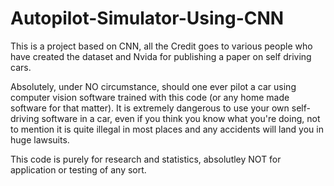 # Autopilot-Simulator-Using-CNN
This is a project based on CNN, all the Credit goes to various people who have created the dataset and Nvida for publishing a paper on self driving cars.

Absolutely, under NO circumstance, should one ever pilot a car using computer vision software trained with this code (or any home made software for that matter). It is extremely dangerous to use your own self-driving software in a car, even if you think you know what you're doing, not to mention it is quite illegal in most places and any accidents will land you in huge lawsuits.

This code is purely for research and statistics, absolutley NOT for application or testing of any sort.
